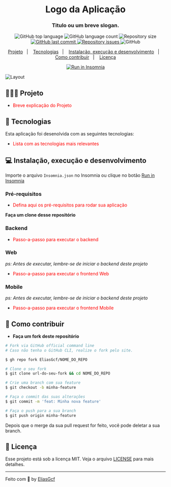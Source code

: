 <h1 align="center">
	<!-- <img alt="Logo" src=".github/logo.png" width="200px" /> -->
  Logo da Aplicação
</h1>

<h3 align="center">
  Titulo ou um breve slogan.
</h3>

<p align="center">
  <img alt="GitHub top language" src="https://img.shields.io/github/languages/top/EliasGcf/readme-template">
  
  <img alt="GitHub language count" src="https://img.shields.io/github/languages/count/EliasGcf/readme-template">
  
  <img alt="Repository size" src="https://img.shields.io/github/repo-size/EliasGcf/readme-template">
  
  <a href="https://github.com/EliasGcf/readme-template/commits/master">
    <img alt="GitHub last commit" src="https://img.shields.io/github/last-commit/EliasGcf/readme-template">
  </a>
  
  <a href="https://github.com/EliasGcf/readme-template/issues">
    <img alt="Repository issues" src="https://img.shields.io/github/issues/EliasGcf/readme-template">
  </a>
  
  <img alt="GitHub" src="https://img.shields.io/github/license/EliasGcf/readme-template">
</p>

<p align="center">
  <a href="#-projeto">Projeto</a>&nbsp;&nbsp;&nbsp;|&nbsp;&nbsp;&nbsp;
  <a href="#-tecnologias">Tecnologias</a>&nbsp;&nbsp;&nbsp;|&nbsp;&nbsp;&nbsp;
  <a href="#-instalação-execução-e-desenvolvimento">Instalação, execução e desenvolvimento</a>&nbsp;&nbsp;&nbsp;|&nbsp;&nbsp;&nbsp;
  <a href="#-como-contribuir">Como contribuir</a>&nbsp;&nbsp;&nbsp;|&nbsp;&nbsp;&nbsp;
  <a href="#-licença">Licença</a>
</p>

<p id="insomniaButton" align="center">
  <a href="" target="_blank">
    <img src="https://insomnia.rest/images/run.svg" alt="Run in Insomnia">
  </a>
</p>

<img alt="Layout" src="https://res.cloudinary.com/eliasgcf/image/upload/v1586302738/assets/previewApp_fnt7hm.png">

## 👨🏻‍💻 Projeto

- <p style="color: red;">Breve explicação do Projeto</p>

## 🚀 Tecnologias

Esta aplicação foi desenolvida com as seguintes tecnologias:

- <p style="color: red;">Lista com as tecnologias mais relevantes</p>

<!-- - [Node.js](https://nodejs.org/en/)
- [ReactJS](https://reactjs.org/)
- [React Native](https://reactnative.dev/)
- [Expo](https://expo.io/)
- [Express](https://expressjs.com/pt-br/)
- [Celebrate](https://github.com/arb/celebrate)
- [Sequelize](https://sequelize.org/)
- [PostgreSQL](https://www.postgresql.org/)
- [SQLite](https://www.sqlite.org/)
- [Jest](https://jestjs.io/)
- [SuperTest](https://github.com/visionmedia/supertest)
- [Nodemon](https://nodemon.io/)
- [Sucrase](https://github.com/alangpierce/sucrase)
- [React Router DOM](https://reacttraining.com/react-router/)
- [React Navigation](https://reactnavigation.org/)
- [React Icons](https://react-icons.netlify.com/#/)
- [UnForm](https://unform.dev/) [💜](https://rocketseat.com.br/)
- [Styled Components](https://styled-components.com/)
- [Axios](https://github.com/axios/axios)
- [Eslint](https://eslint.org/)
- [Prettier](https://prettier.io/)
- [EditorConfig](https://editorconfig.org/) -->

## 💻 Instalação, execução e desenvolvimento

Importe o arquivo `Insomnia.json` no Insomnia ou clique no botão [Run in Insomnia](#insomniaButton)

### Pré-requisitos

- <p style="color: red;">Defina aqui os pré-requisitos para rodar sua aplicação</p>

<!-- - [Node.js](https://nodejs.org/en/)
- [Yarn](https://yarnpkg.com/)
- [PostgreSQL](https://www.postgresql.org/)
- [MongoDB](https://www.mongodb.com/) -->

**Faça um clone desse repositório**

### Backend

- <p style="color: red;">Passo-a-passo para executar o backend</p>

<!-- - A partir da raiz do projeto, entre na pasta do backend rodando `cd backend`;
- Rode `yarn` para instalar as dependências;
- Crie um banco de dados no `postgres` com o nome de `gobarber-postgres`;
- Rode `cp .env.example .env` e preencha o arquivo `.env` com **SUAS** variáveis ambiente;
- Rode `yarn sequelize db:migrate` para executar as migrations;
- Rode `yarn dev` para iniciar o servidor; -->

<!-- ```bash
# A partir da raiz do projeto, entre na pasta do backend
$ cd backend

# Instale as dependências
$ yarn

# Tenha um banco de dados PostgreSQL em execução, exemplo:
$ docker run --name gobarber-postgres -e POSTGRES_PASSWORD=docker -p 5432:5432 -d postgres

# Faça uma copia do arquivo .env.example para .env e preencha com SUAS variáveis.
$ cp .env.example .env

# Execute as migrations
$ yarn sequelize db:migrate

# Tudo pronto para iniciar o servidor
$ yarn dev
``` -->

### Web

_ps: Antes de executar, lembre-se de iniciar o backend deste projeto_

- <p style="color: red;">Passo-a-passo para executar o frontend Web</p>

<!-- - A partir da raiz do projeto, entre na pasta do frontend web rodando `cd frontend`;
- Rode `yarn` para instalar as dependências;
- Rode `yarn start` para iniciar o client. -->

<!-- ```bash
# A partir da raiz do projeto, entre na pasta do frontend web
$ cd frontend

# Instale as dependências
$ yarn

# Tudo pronto para iniciar o client
$ yarn start
``` -->

### Mobile

_ps: Antes de executar, lembre-se de iniciar o backend deste projeto_

- <p style="color: red;">Passo-a-passo para executar o frontend Mobile</p>

<!-- - A partir da raiz do projeto, entre na pasta do frontend mobile rodando `cd mobile`;
- Rode `yarn` para instalar as dependências;
- Rode `yarn react-native run-ios` ou `yarn react-native run-android` dependendo do SO. -->

<!-- ```bash
# A partir da raiz do projeto, entre na pasta do frontend mobile
$ cd mobile

# Instale as dependências
$ yarn

# A denpender do seu SO, execute:
$ yarn react-native run-ios
# ou
$ yarn react-native run-android
``` -->

## 🤔 Como contribuir

- **Faça um fork deste repositório**

```bash
# Fork via GitHub official command line
# Caso não tenha o GitHub CLI, realize o fork pelo site.

$ gh repo fork EliasGcf/NOME_DO_REPO
```

```bash
# Clone o seu fork
$ git clone url-do-seu-fork && cd NOME_DO_REPO

# Crie uma branch com sua feature
$ git checkout -b minha-feature

# Faça o commit das suas alterações
$ git commit -m 'feat: Minha nova feature'

# Faça o push para a sua branch
$ git push origin minha-feature
```

Depois que o merge da sua pull request for feito, você pode deletar a sua branch.

## 📝 Licença

Esse projeto está sob a licença MIT. Veja o arquivo [LICENSE](LICENSE) para mais detalhes.

---

Feito com 💜 by [EliasGcf](https://www.linkedin.com/in/eliasgcf/)
